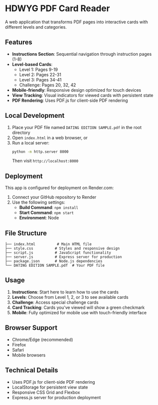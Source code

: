 # HDWYG PDF Card Reader

A web application that transforms PDF pages into interactive cards with different levels and categories.

## Features

- **Instructions Section**: Sequential navigation through instruction pages (1-8)
- **Level-based Cards**: 
  - Level 1: Pages 9-19
  - Level 2: Pages 22-31  
  - Level 3: Pages 34-41
  - Challenge: Pages 20, 32, 42
- **Mobile-friendly**: Responsive design optimized for touch devices
- **View Tracking**: Visual indicators for viewed cards with persistent state
- **PDF Rendering**: Uses PDF.js for client-side PDF rendering

## Local Development

1. Place your PDF file named `DATING EDITION SAMPLE.pdf` in the root directory
2. Open `index.html` in a web browser, or
3. Run a local server:
   ```bash
   python -m http.server 8000
   ```
   Then visit `http://localhost:8000`

## Deployment

This app is configured for deployment on Render.com:

1. Connect your GitHub repository to Render
2. Use the following settings:
   - **Build Command**: `npm install`
   - **Start Command**: `npm start`
   - **Environment**: Node

## File Structure

```
├── index.html          # Main HTML file
├── style.css          # Styles and responsive design
├── script.js          # JavaScript functionality
├── server.js          # Express server for production
├── package.json       # Node.js dependencies
└── DATING EDITION SAMPLE.pdf  # Your PDF file
```

## Usage

1. **Instructions**: Start here to learn how to use the cards
2. **Levels**: Choose from Level 1, 2, or 3 to see available cards
3. **Challenge**: Access special challenge cards
4. **Card Tracking**: Cards you've viewed will show a green checkmark
5. **Mobile**: Fully optimized for mobile use with touch-friendly interface

## Browser Support

- Chrome/Edge (recommended)
- Firefox
- Safari
- Mobile browsers

## Technical Details

- Uses PDF.js for client-side PDF rendering
- LocalStorage for persistent view state
- Responsive CSS Grid and Flexbox
- Express.js server for production deployment
